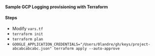 #### Sample GCP Logging provisioning with Terraform 

#### Steps
- Modify `vars.tf`
- `terraform init`
- `terraform plan`
- `GOOGLE_APPLICATION_CREDENTIALS="/Users/0landre/gh/keys/project-abcabcabcabc.json" terraform apply --auto-approve`
